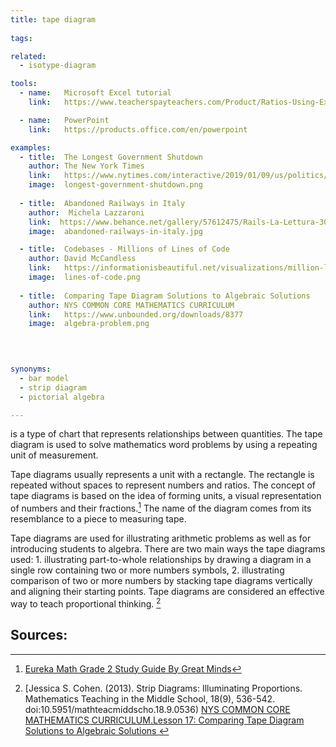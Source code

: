 ```yaml
---
title: tape diagram
  
tags:

related:
  - isotype-diagram

tools:
  - name:   Microsoft Excel tutorial
    link:   https://www.teacherspayteachers.com/Product/Ratios-Using-Excel-to-Demonstrate-the-use-of-Tape-Diagrams-and-Tables-945023

  - name:   PowerPoint
    link:   https://products.office.com/en/powerpoint

examples:
  - title:  The Longest Government Shutdown
    author: The New York Times
    link:   https://www.nytimes.com/interactive/2019/01/09/us/politics/longest-government-shutdown.html?mtrref=www.datavizdoneright.com
    image:  longest-government-shutdown.png
 
  - title:  Abandoned Railways in Italy
    author:  Michela Lazzaroni
    link:  https://www.behance.net/gallery/57612475/Rails-La-Lettura-306-dataviz
    image:  abandoned-railways-in-italy.jpg

  - title:  Codebases - Millions of Lines of Code
    author: David McCandless
    link:   https://informationisbeautiful.net/visualizations/million-lines-of-code/
    image:  lines-of-code.png
  
  - title:  Comparing Tape Diagram Solutions to Algebraic Solutions
    author: NYS COMMON CORE MATHEMATICS CURRICULUM
    link:   https://www.unbounded.org/downloads/8377
    image:  algebra-problem.png
 

    

synonyms:
  - bar model
  - strip diagram
  - pictorial algebra

---
```


is a type of chart that represents relationships between quantities. The tape diagram is used to solve mathematics word problems by using a repeating unit of measurement. 

<!--more-->
Tape diagrams usually represents a unit with a rectangle. The rectangle is repeated without spaces to represent numbers and ratios. 
The concept of tape diagrams is based on the idea of forming units, a visual representation of numbers and their fractions.[^minds]
The name of the diagram comes from its resemblance to a piece to measuring tape.

Tape diagrams are used for illustrating arithmetic problems as well as for introducing students to algebra. There are two main ways the tape diagrams used: 1. illustrating part-to-whole relationships by drawing a diagram in a single row containing two or more numbers symbols, 2. illustrating comparison of two or more numbers by stacking tape diagrams vertically and aligning their starting points. 
Tape diagrams are considered an effective way to teach proportional thinking. [^cohen]

## Sources:
[^minds]: [Eureka Math Grade 2 Study Guide By Great Minds](https://books.google.com/books?id=r5IvCgAAQBAJ&pg=PA128&redir_esc=y#v=onepage&q&f=false)
[^cohen]: [Jessica S. Cohen. (2013). Strip Diagrams: Illuminating Proportions. Mathematics Teaching in the Middle School, 18(9), 536-542. doi:10.5951/mathteacmiddscho.18.9.0536)
[NYS COMMON CORE MATHEMATICS CURRICULUM.Lesson 17: Comparing Tape Diagram Solutions to Algebraic Solutions ]()
